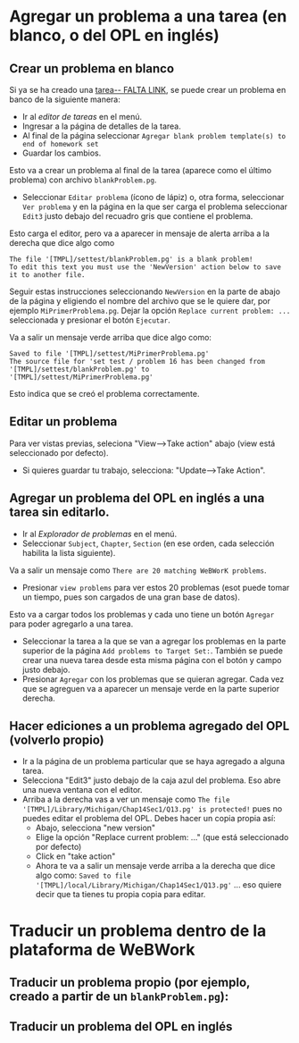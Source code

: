 # Agregar un problema a una tarea (en blanco, o del OPL en inglés)

## Crear un problema en blanco
Si ya se ha creado una [tarea-- FALTA LINK](link), se puede crear un problema en banco de la siguiente manera:

*  Ir al *editor de tareas* en el menú.
*  Ingresar a la página de detalles de la tarea.
*  Al final de la página seleccionar `Agregar blank problem template(s) to end of homework set`
*  Guardar los cambios.

Esto va a crear un problema al final de la tarea (aparece como el último problema) con archivo `blankProblem.pg`. 

*  Seleccionar `Editar problema` (ícono de lápiz) o, otra forma, seleccionar `Ver problema` y en la página en la que ser carga el problema seleccionar `Edit3` justo debajo del recuadro gris que contiene el problema.

Esto carga el editor, pero va a aparecer in mensaje de alerta arriba a la derecha que dice algo como 
```
The file '[TMPL]/settest/blankProblem.pg' is a blank problem!
To edit this text you must use the 'NewVersion' action below to save it to another file.
```

Seguir estas instrucciones seleccionando `NewVersion` en la parte de abajo de la página y eligiendo el nombre del archivo que se le quiere dar, por ejemplo `MiPrimerProblema.pg`. Dejar la opción `Replace current problem: ...` seleccionada y presionar el botón `Ejecutar`.

Va a salir un mensaje verde arriba que dice algo como:
```
Saved to file '[TMPL]/settest/MiPrimerProblema.pg'
The source file for 'set test / problem 16 has been changed from '[TMPL]/settest/blankProblem.pg' to '[TMPL]/settest/MiPrimerProblema.pg'
```
Esto indica que se creó el problema correctamente.

## Editar un problema

Para ver vistas previas, seleciona "View-->Take action" abajo (view está seleccionado por defecto). 
*  Si quieres guardar tu trabajo, selecciona: "Update-->Take Action".

## Agregar un problema del OPL en inglés a una tarea sin editarlo.

*  Ir al *Explorador de problemas* en el menú.
*  Seleccionar `Subject`, `Chapter`, `Section` (en ese orden, cada selección habilita la lista siguiente).

Va a salir un mensaje como `There are 20 matching WeBWorK problems`. 

*  Presionar `view problems` para ver estos 20 problemas (esot puede tomar un tiempo, pues son cargados de una gran base de datos).

Esto va a cargar todos los problemas y cada uno tiene un botón `Agregar` para poder agregarlo a una tarea.

*  Seleccionar la tarea a la que se van a agregar los problemas en la parte superior de la página `Add problems to Target Set:`. También se puede crear una nueva tarea desde esta misma página con el botón y campo justo debajo.
*  Presionar `Agregar` con los problemas que se quieran agregar. Cada vez que se agreguen va a aparecer un mensaje verde en la parte superior derecha.

## Hacer ediciones a un problema agregado del OPL (volverlo propio)

*  Ir a la página de un problema particular que se haya agregado a alguna tarea.
*  Selecciona "Edit3" justo debajo de la caja azul del problema. Eso abre una nueva ventana con el editor. 
*  Arriba a la derecha vas a ver un mensaje como `The file '[TMPL]/Library/Michigan/Chap14Sec1/Q13.pg' is protected!` pues no puedes editar el problema del OPL. Debes hacer un copia propia así:
   -  Abajo, selecciona "new version"
   -  Elige la opción "Replace current problem: ..." (que está seleccionado por defecto)
   -  Click en "take action"
   -  Ahora te va a salir un mensaje verde arriba a la derecha que dice algo como: `Saved to file '[TMPL]/local/Library/Michigan/Chap14Sec1/Q13.pg'` ... eso quiere decir que ta tienes tu propia copia para editar. 

# Traducir un problema dentro de la plataforma de WeBWork

## Traducir un problema propio (por ejemplo, creado a partir de un `blankProblem.pg`):

## Traducir un problema del OPL en inglés
 
